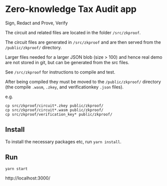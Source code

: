 # Zero-knowledge Tax Audit app

Sign, Redact and Prove, Verify

The circuit and related files are located in the folder `/src/zkproof`. 

The circuit files are generated in `/src/zkproof` and are then served from the `/public/zkproof/` directory. 

Larger files needed for a larger JSON blob (size > 100) and hence real demo are not stored in git, but can be generated from the src files.

See `/src/zkproof` for instructions to compile and test.


After being compiled they must be moved to the `/public/zkproof/` directory (the compile `.wasm`, `.zkey`, and verificationkey `.json` files).

e.g.
```
cp src/zkproof/circuit*.zkey public/zkproof/
cp src/zkproof/circuit*.wasm public/zkproof/
cp src/zkproof/verification_key* public/zkproof/

```

## Install

To install the necessary packages etc, run `yarn install`. 

## Run

`yarn start`

http://localhost:3000/

